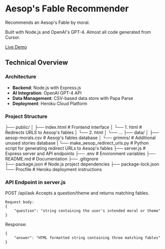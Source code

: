 # Aesop's Fable Recommender

Recommends an Aesop's Fable by moral.

Built with Node.js and OpenAI's GPT-4. Almost all code generated from Cursor. 

[Live Demo](https://aesop-fable-backend-2fff4d554cf5.herokuapp.com)

## Technical Overview

### Architecture
- **Backend**: Node.js with Express.js
- **AI Integration**: OpenAI GPT-4 API
- **Data Management**: CSV-based data store with Papa Parse
- **Deployment**: Heroku Cloud Platform

### Project Structure 

├── public/
│   ├── index.html      # Frontend interface
│   └── 1. html         # Redirects URLS to Aesop's fables
│   └── 2. html
│   └── ...
├── data/
│   ├── aesop-morals.csv # Aesop's fables database
│   └── grimms/          # Additional unused stories database
|   └── make_aesop_redirect_urls.py  # Python script for generating redirect URLs to Aesop's fables
├── server.js           # Express server and API endpoints
├── .env                # Environment variables
├── README.md           # Documentation
├── .gitignore          
├── package.json        # Node.js project dependencies
├── package-lock.json   
└── Procfile            # Heroku deployment instructions

### API Endpoint in server.js

POST /api/ask
Accepts a question/theme and returns matching fables.
```
Request body:
{
    "question": "string containing the user's intended moral or theme"
}
```
Response:
``` 
{
    "answer": "HTML formatted string containing three matching fables"
}
```